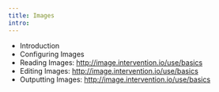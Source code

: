 ```yaml
---
title: Images
intro: 
---
```


- Introduction
- Configuring Images
- Reading Images: http://image.intervention.io/use/basics
- Editing Images: http://image.intervention.io/use/basics
- Outputting Images: http://image.intervention.io/use/basics
